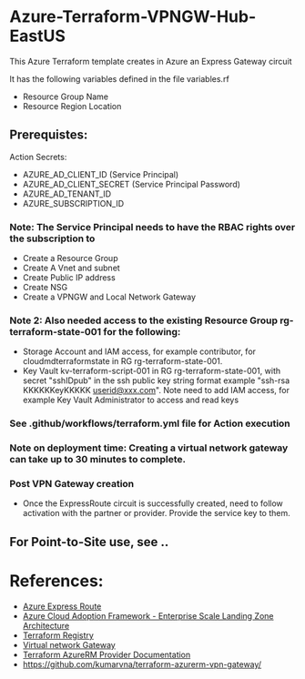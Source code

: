 # Azure-Terraform-VPNGW-Hub-EastUS

This Azure Terraform template creates in Azure an Express Gateway circuit


It has the following variables defined in the file variables.rf
- Resource Group Name
- Resource Region Location


## Prerequistes:

Action Secrets:
- AZURE_AD_CLIENT_ID (Service Principal)
- AZURE_AD_CLIENT_SECRET (Service Principal Password)
- AZURE_AD_TENANT_ID
- AZURE_SUBSCRIPTION_ID

### Note: The Service Principal needs to have the RBAC rights over the subscription to 
- Create a Resource Group
- Create A Vnet and subnet
- Create Public IP address
- Create NSG
- Create a VPNGW and Local Network Gateway

### Note 2: Also needed access to the existing Resource Group rg-terraform-state-001 for the following:
- Storage Account and IAM access, for example contributor, for cloudmdterraformstate in RG rg-terraform-state-001.
- Key Vault kv-terraform-script-001 in RG rg-terraform-state-001, with secret "sshIDpub" in the ssh public key string format example "ssh-rsa KKKKKKeyKKKKK userid@xxx.com". Note need to add IAM access, for example Key Vault Administrator to access and read keys 

### See     .github/workflows/terraform.yml file for Action execution

### Note on deployment time: Creating a virtual network gateway can take up to **30 minutes** to complete.

### Post VPN Gateway creation

- Once the ExpressRoute circuit is successfully created, need to follow activation with the partner or provider. Provide the service key to them.

## For Point-to-Site use, see ..


# References:
- [Azure Express Route ](https://learn.microsoft.com/en-us/azure/expressroute/)
- [Azure Cloud Adoption Framework - Enterprise Scale Landing Zone Architecture](https://learn.microsoft.com/en-us/azure/cloud-adoption-framework/ready/landing-zone)
- [Terraform Registry](https://registry.terraform.io/providers/hashicorp/azurerm/latest/docs/resources/point_to_site_vpn_gateway)
- [Virtual network Gateway](https://docs.microsoft.com/en-us/azure/vpn-gateway/vpn-gateway-about-vpngateways)
- [Terraform AzureRM Provider Documentation](https://www.terraform.io/docs/providers/azurerm/index.html)
- https://github.com/kumarvna/terraform-azurerm-vpn-gateway/

